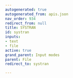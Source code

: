 ```yaml
---
autogenerated: true
autogenerated_from: apis.json
nav_order: 934
redirect_from: null
title: SYSTRAN
id: systran
inputs:
- text
- file
active: true
grand_parent: Input modes
parent: File
redirect_to: systran

---
```


